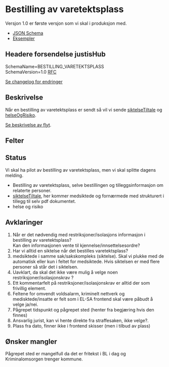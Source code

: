 # Bestilling av varetektsplass
Versjon 1.0 er første versjon som vi skal i produksjon med.
* [JSON Schema](1.0/bestillingAvVaretektsplass.schema.json)
* [Eksempler](1.0/eksempelfiler/)

## Headere forsendelse justisHub
SchemaName=BESTILLING_VARETEKTSPLASS  
SchemaVersion=1.0
[RFC](../../../rfc/MessageName-header.md)

[Se changelog for endringer](changelog.md)

## Beskrivelse
Når en bestilling av varetektsplass er sendt så vil vi sende [siktelseTiltale](../../siktelseTiltale/readme.md) og [helseOgRisiko](../helseOgRisiko/readme.md).

[Se beskrivelse av flyt](flyt.md).

## Felter

## Status
Vi skal ha pilot av bestilling av varetektsplass, men vi skal splitte dagens melding.
* Bestilling av varetektsplass, selve bestillingen og tilleggsinformasjon om relaterte personer.
* [siktelseTiltale](../../siktelseTiltale/readme.md), her kommer medsiktede og fornærmede med strukturert i tillegg til selv pdf dokumentet.
* helse og risiko

## Avklaringer
1. Når er det nødvendig med restriksjoner/isolasjons informasjon i bestilling av varetektsplass? <br/>Kan den informasjonen vente til kjennelse/innsettelsesordre?
2. Har vi alltid en siktelse når det bestilles varetektsplass?
3. medsiktede i samme sak/sakskompleks (siktelse). Skal vi plukke med de automatisk eller kun i feltet for medsiktede. Hvis siktelsen er med flere personer så står det i siktelsen.
4. Uavklart, da skal det ikke være mulig å velge noen restriksjoner/isolasjonskrav ? 
5. Ett kommentarfelt på restriksjoner/isolasjonskrav er alltid der som frivillig element.
6. Feltene for omvendt voldsalarm, kriminelt nettverk og medisktede/insatte er felt som i EL-SA frontend skal være påbudt å velge ja/nei.
7. Pågrepet tidspunkt og pågrepet sted (henter fra begjæring hvis den finnes)
8. Ansvarlig jurist, kan vi hente direkte fra straffesaken, ikke velge?.
9. Plass fra dato, finner ikke i frontend skisser (men i tilbud av plass)

## Ønsker mangler
 Pågrepet sted er mangelfull da det er fritekst i BL i dag og Kriminalomsorgen trenger kommune.
